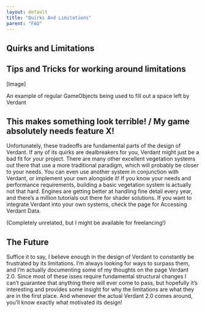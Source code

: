 ```yaml
---
layout: default
title: "Quirks And Limitations"
parent: "FAQ"
---
```



## Quirks and Limitations

## Tips and Tricks for working around limitations


[Image]

An example of regular GameObjects being used to fill out a space left by Verdant

## This makes something look terrible! / My game absolutely needs feature X!
Unfortunately, these tradeoffs are fundamental parts of the design of Verdant. If any of its quirks are dealbreakers for you, Verdant might just be a bad fit for your project. There are many other excellent vegetation systems out there that use a more traditional paradigm, which will probably be closer to your needs. You can even use another system in conjunction with Verdant, or implement your own alongside it! If you know your needs and performance requirements, building a basic vegetation system is actually not that hard. Engines are getting better at handling fine detail every year, and there’s a million tutorials out there for shader solutions. If you want to integrate Verdant into your own systems, check the page for Accessing Verdant Data.

(Completely unrelated, but I might be available for freelancing!) 

## The Future
Suffice it to say, I believe enough in the design of Verdant to constantly be frustrated by its limitations. I’m always looking for ways to surpass them, and I’m actually documenting some of my thoughts on the page Verdant 2.0. Since most of these isses require fundamental structural changes I can’t guarantee that anything there will ever come to pass, but hopefully it’s interesting and provides some insight for why the limitations are what they are in the first place. And whenever the actual Verdant 2.0 comes around, you’ll know exactly what motivated its design!